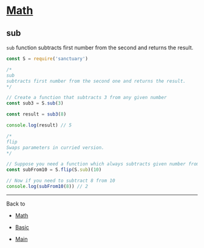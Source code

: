 # [Math](../README.md)

## sub

`sub` function subtracts first number from the second and returns the result.

```js
const S = require('sanctuary')

/*
sub
subtracts first number from the second one and returns the result.
*/

// Create a function that subtracts 3 from any given number
const sub3 = S.sub(3)

const result = sub3(8)

console.log(result) // 5

/*
flip
Swaps parameters in curried version.
*/

// Suppose you need a function which always subtracts given number from 10:
const subFrom10 = S.flip(S.sub)(10)

// Now if you need to subtract 8 from 10
console.log(subFrom10(8)) // 2
```

----------

Back to

- [Math](README.md)

- [Basic](../README.md)

- [Main](../../README.md)
